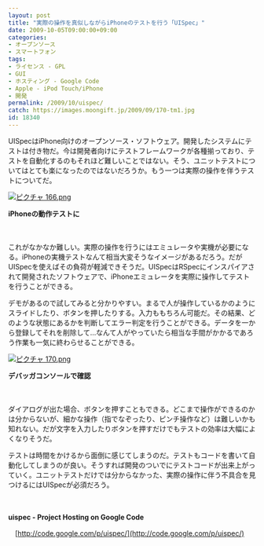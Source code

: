 ```yaml
---
layout: post
title: "実際の操作を真似しながらiPhoneのテストを行う「UISpec」"
date: 2009-10-05T09:00:00+09:00
categories:
- オープンソース
- スマートフォン
tags: 
- ライセンス - GPL
- GUI
- ホスティング - Google Code
- Apple - iPod Touch/iPhone
- 開発
permalink: /2009/10/uispec/
catch: https://images.moongift.jp/2009/09/170-tm1.jpg
id: 18340
---
```

UISpecはiPhone向けのオープンソース・ソフトウェア。開発したシステムにテストは付き物だ。今は開発者向けにテストフレームワークが各種揃っており、テストを自動化するのもそれほど難しいことではない。そう、ユニットテストについてはとても楽になったのではないだろうか。もう一つは実際の操作を伴うテストについてだ。

  

[![ピクチャ 166.png](https://images.moongift.jp/2009/09/166-tm1.jpg)](https://images.moongift.jp/2009/09/1661.png)  
  
**iPhoneの動作テストに**

  

　

  

これがなかなか難しい。実際の操作を行うにはエミュレータや実機が必要になる。iPhoneの実機テストなんて相当大変そうなイメージがあるだろう。だがUISpecを使えばその負荷が軽減できそうだ。UISpecはRSpecにインスパイアされて開発されたソフトウェアで、iPhoneエミュレータを実際に操作してテストを行うことができる。

  
  
<!--more-->

デモがあるので試してみると分かりやすい。まるで人が操作しているかのようにスライドしたり、ボタンを押したりする。入力ももちろん可能だ。その結果、どのような状態にあるかを判断してエラー判定を行うことができる。データを一から登録してそれを削除して…なんて人がやっていたら相当な手間がかかるであろう作業も一気に終わらせることができる。

  

[![ピクチャ 170.png](https://images.moongift.jp/2009/09/170-tm1.jpg)](https://images.moongift.jp/2009/09/1701.png)  
  
**デバッガコンソールで確認**

  

　

  

ダイアログが出た場合、ボタンを押すこともできる。どこまで操作ができるのかは分からないが、細かな操作（指でなぞったり、ピンチ操作など）は難しいかも知れない。だが文字を入力したりボタンを押すだけでもテストの効率は大幅によくなりそうだ。

  

テストは時間をかけるから面倒に感じてしまうのだ。テストもコードを書いて自動化してしまうのが良い。そうすれば開発のついでにテストコードが出来上がっていく。ユニットテストだけでは分からなかった、実際の操作に伴う不具合を見つけるにはUISpecが必須だろう。

  

　

  

**uispec - Project Hosting on Google Code**  
  
　[http://code.google.com/p/uispec/](http://code.google.com/p/uispec/)

  
